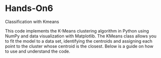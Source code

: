 # Hands-On6
Classification with Kmeans

This code implements the K-Means clustering algorithm in Python using NumPy and data visualization with Matplotlib. The KMeans class allows you to fit the model to a data set, identifying the centroids and assigning each point to the cluster whose centroid is the closest. Below is a guide on how to use and understand the code.
